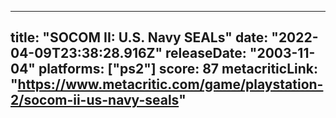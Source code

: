 
---
title: "SOCOM II: U.S. Navy SEALs"
date: "2022-04-09T23:38:28.916Z"
releaseDate: "2003-11-04"
platforms: ["ps2"]
score: 87
metacriticLink: "https://www.metacritic.com/game/playstation-2/socom-ii-us-navy-seals"
---
